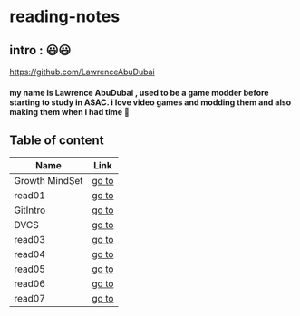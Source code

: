 # reading-notes

## intro : 😃😃

https://github.com/LawrenceAbuDubai
#### my name is **Lawrence AbuDubai** , used to be a game modder before starting to study in ASAC. i love video games and modding them and also making them when i had time 🙂


## Table of content 

Name | Link
------------ | -------------
Growth MindSet | [go to](https://lawrenceabudubai.github.io/reading-notes/GrowthMindSet)
read01 | [go to](https://lawrenceabudubai.github.io/reading-notes/read01)
GitIntro | [go to](https://lawrenceabudubai.github.io/reading-notes/gitIntro)
DVCS | [go to](https://lawrenceabudubai.github.io/reading-notes/VersionControlTypes)
read03 | [go to](https://lawrenceabudubai.github.io/reading-notes/read03)
read04 | [go to](https://lawrenceabudubai.github.io/reading-notes/read04)
read05 | [go to](https://lawrenceabudubai.github.io/reading-notes/read05)
read06 | [go to](https://lawrenceabudubai.github.io/reading-notes/read06)
read07 | [go to](https://lawrenceabudubai.github.io/reading-notes/read07)

